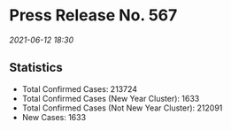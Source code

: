 
# Press Release No. 567
*2021-06-12 18:30*
## Statistics
* Total Confirmed Cases: 213724
* Total Confirmed Cases (New Year Cluster): 1633
* Total Confirmed Cases (Not New Year Cluster): 212091
* New Cases: 1633



    